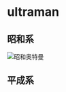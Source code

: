 # ultraman

## 昭和系
![昭和奥特曼](https://github.com/810152690/ultraman/assets/1946356/b4e0b7af-5cc0-43ee-94cc-b857dc77b273)


## 平成系
